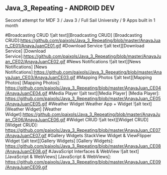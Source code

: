## Java_3_Repeating - ANDROID DEV
Second attempt for MDF 3 / Java 3 / Full Sail University / 9 Apps built in 1 month

#Broadcasting CRUD
![alt text][Broadcasting CRUD]
[Broadcasting CRUD]:https://github.com/paixols/Java_3_Repeating/blob/master/AnayaJuan_CE01/AnayaJuanCE01.gif
#Download Service
![alt text][Download Service]
[Download Service]:https://github.com/paixols/Java_3_Repeating/blob/master/AnayaJuan_CE02/AnayaJuanCE02.gif
#News Notifications
![alt text][News Notifications]
[News Notifications]:https://github.com/paixols/Java_3_Repeating/blob/master/AnayaJuan_CE03/AnayaJuanCE03.gif
#Mapping Photos
![alt text][Mapping Photos]
[Mapping Photos]: https://github.com/paixols/Java_3_Repeating/blob/master/AnayaJuan_CE04/AnayaJuanCE04.gif
#Media Player
![alt text][Media Player]
[Media Player]: https://github.com/paixols/Java_3_Repeating/blob/master/AnayaJuan_CE05/AnayaJuanCE05.gif
#Weather Widget
Weather App + Widget
![alt text][Weather Widget]
[Weather Widget]:https://github.com/paixols/Java_3_Repeating/blob/master/AnayaJuan_CE06/AnayaJuanCE06.gif
#Widget CRUD 
![alt text][Widget CRUD]
[Widget CRUD]: https://github.com/paixols/Java_3_Repeating/blob/master/AnayaJuan_CE07/AnayaJuanCE07.gif
#Gallery Widgets
StackView Widget & ViewFlipper Widget
![alt text][Gallery Widgets]
[Gallery Widgets]: https://github.com/paixols/Java_3_Repeating/blob/master/AnayaJuan_CE08/AnayaJuanCE08.gif
#JavaScript Interfaces & WebView
![alt text][JavaScript & WebViews]
[JavaScript & WebViews]: https://github.com/paixols/Java_3_Repeating/blob/master/AnayaJuan_CE09/AnayaJuanCE09.gif
